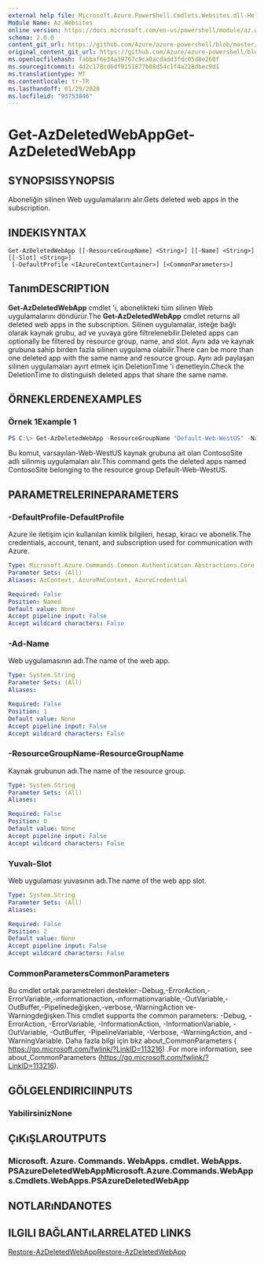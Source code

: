 ```yaml
---
external help file: Microsoft.Azure.PowerShell.Cmdlets.Websites.dll-Help.xml
Module Name: Az.Websites
online version: https://docs.microsoft.com/en-us/powershell/module/az.websites/get-azdeletedwebapp
schema: 2.0.0
content_git_url: https://github.com/Azure/azure-powershell/blob/master/src/Websites/Websites/help/Get-AzDeletedWebApp.md
original_content_git_url: https://github.com/Azure/azure-powershell/blob/master/src/Websites/Websites/help/Get-AzDeletedWebApp.md
ms.openlocfilehash: fabbaf6e34a39767c9ca0acdadd3fdc05d8e260f
ms.sourcegitcommit: 4d2c178cd6df9151877b08d54c1f4a228dbec9d1
ms.translationtype: MT
ms.contentlocale: tr-TR
ms.lasthandoff: 01/29/2020
ms.locfileid: "93753846"
---
```

# <span data-ttu-id="fb84f-101">Get-AzDeletedWebApp</span><span class="sxs-lookup"><span data-stu-id="fb84f-101">Get-AzDeletedWebApp</span></span>

## <span data-ttu-id="fb84f-102">SYNOPSIS</span><span class="sxs-lookup"><span data-stu-id="fb84f-102">SYNOPSIS</span></span>
<span data-ttu-id="fb84f-103">Aboneliğin silinen Web uygulamalarını alır.</span><span class="sxs-lookup"><span data-stu-id="fb84f-103">Gets deleted web apps in the subscription.</span></span>

## <span data-ttu-id="fb84f-104">INDEKI</span><span class="sxs-lookup"><span data-stu-id="fb84f-104">SYNTAX</span></span>

```
Get-AzDeletedWebApp [[-ResourceGroupName] <String>] [[-Name] <String>] [[-Slot] <String>]
 [-DefaultProfile <IAzureContextContainer>] [<CommonParameters>]
```

## <span data-ttu-id="fb84f-105">Tanım</span><span class="sxs-lookup"><span data-stu-id="fb84f-105">DESCRIPTION</span></span>
<span data-ttu-id="fb84f-106">**Get-AzDeletedWebApp** cmdlet 'i, abonelikteki tüm silinen Web uygulamalarını döndürür.</span><span class="sxs-lookup"><span data-stu-id="fb84f-106">The **Get-AzDeletedWebApp** cmdlet returns all deleted web apps in the subscription.</span></span> <span data-ttu-id="fb84f-107">Silinen uygulamalar, isteğe bağlı olarak kaynak grubu, ad ve yuvaya göre filtrelenebilir.</span><span class="sxs-lookup"><span data-stu-id="fb84f-107">Deleted apps can optionally be filtered by resource group, name, and slot.</span></span> <span data-ttu-id="fb84f-108">Aynı ada ve kaynak grubuna sahip birden fazla silinen uygulama olabilir.</span><span class="sxs-lookup"><span data-stu-id="fb84f-108">There can be more than one deleted app with the same name and resource group.</span></span> <span data-ttu-id="fb84f-109">Aynı adı paylaşan silinen uygulamaları ayırt etmek için DeletionTime 'i denetleyin.</span><span class="sxs-lookup"><span data-stu-id="fb84f-109">Check the DeletionTime to distinguish deleted apps that share the same name.</span></span>

## <span data-ttu-id="fb84f-110">ÖRNEKLERDEN</span><span class="sxs-lookup"><span data-stu-id="fb84f-110">EXAMPLES</span></span>

### <span data-ttu-id="fb84f-111">Örnek 1</span><span class="sxs-lookup"><span data-stu-id="fb84f-111">Example 1</span></span>
```powershell
PS C:\> Get-AzDeletedWebApp -ResourceGroupName "Default-Web-WestUS" -Name "ContosoSite"
```

<span data-ttu-id="fb84f-112">Bu komut, varsayılan-Web-WestUS kaynak grubuna ait olan ContosoSite adlı silinmiş uygulamaları alır.</span><span class="sxs-lookup"><span data-stu-id="fb84f-112">This command gets the deleted apps named ContosoSite belonging to the resource group Default-Web-WestUS.</span></span>

## <span data-ttu-id="fb84f-113">PARAMETRELERINE</span><span class="sxs-lookup"><span data-stu-id="fb84f-113">PARAMETERS</span></span>

### <span data-ttu-id="fb84f-114">-DefaultProfile</span><span class="sxs-lookup"><span data-stu-id="fb84f-114">-DefaultProfile</span></span>
<span data-ttu-id="fb84f-115">Azure ile iletişim için kullanılan kimlik bilgileri, hesap, kiracı ve abonelik.</span><span class="sxs-lookup"><span data-stu-id="fb84f-115">The credentials, account, tenant, and subscription used for communication with Azure.</span></span>

```yaml
Type: Microsoft.Azure.Commands.Common.Authentication.Abstractions.Core.IAzureContextContainer
Parameter Sets: (All)
Aliases: AzContext, AzureRmContext, AzureCredential

Required: False
Position: Named
Default value: None
Accept pipeline input: False
Accept wildcard characters: False
```

### <span data-ttu-id="fb84f-116">-Ad</span><span class="sxs-lookup"><span data-stu-id="fb84f-116">-Name</span></span>
<span data-ttu-id="fb84f-117">Web uygulamasının adı.</span><span class="sxs-lookup"><span data-stu-id="fb84f-117">The name of the web app.</span></span>

```yaml
Type: System.String
Parameter Sets: (All)
Aliases:

Required: False
Position: 1
Default value: None
Accept pipeline input: False
Accept wildcard characters: False
```

### <span data-ttu-id="fb84f-118">-ResourceGroupName</span><span class="sxs-lookup"><span data-stu-id="fb84f-118">-ResourceGroupName</span></span>
<span data-ttu-id="fb84f-119">Kaynak grubunun adı.</span><span class="sxs-lookup"><span data-stu-id="fb84f-119">The name of the resource group.</span></span>

```yaml
Type: System.String
Parameter Sets: (All)
Aliases:

Required: False
Position: 0
Default value: None
Accept pipeline input: False
Accept wildcard characters: False
```

### <span data-ttu-id="fb84f-120">Yuvalı</span><span class="sxs-lookup"><span data-stu-id="fb84f-120">-Slot</span></span>
<span data-ttu-id="fb84f-121">Web uygulaması yuvasının adı.</span><span class="sxs-lookup"><span data-stu-id="fb84f-121">The name of the web app slot.</span></span>

```yaml
Type: System.String
Parameter Sets: (All)
Aliases:

Required: False
Position: 2
Default value: None
Accept pipeline input: False
Accept wildcard characters: False
```

### <span data-ttu-id="fb84f-122">CommonParameters</span><span class="sxs-lookup"><span data-stu-id="fb84f-122">CommonParameters</span></span>
<span data-ttu-id="fb84f-123">Bu cmdlet ortak parametreleri destekler:-Debug,-ErrorAction,-ErrorVariable,-ınformationaction,-ınformationvariable,-OutVariable,-OutBuffer,-Pipelinedeğişken,-verbose,-WarningAction ve-Warningdeğişken.</span><span class="sxs-lookup"><span data-stu-id="fb84f-123">This cmdlet supports the common parameters: -Debug, -ErrorAction, -ErrorVariable, -InformationAction, -InformationVariable, -OutVariable, -OutBuffer, -PipelineVariable, -Verbose, -WarningAction, and -WarningVariable.</span></span> <span data-ttu-id="fb84f-124">Daha fazla bilgi için bkz about_CommonParameters ( https://go.microsoft.com/fwlink/?LinkID=113216) .</span><span class="sxs-lookup"><span data-stu-id="fb84f-124">For more information, see about_CommonParameters (https://go.microsoft.com/fwlink/?LinkID=113216).</span></span>

## <span data-ttu-id="fb84f-125">GÖLGELENDIRICI</span><span class="sxs-lookup"><span data-stu-id="fb84f-125">INPUTS</span></span>

### <span data-ttu-id="fb84f-126">Yabilirsiniz</span><span class="sxs-lookup"><span data-stu-id="fb84f-126">None</span></span>

## <span data-ttu-id="fb84f-127">ÇıKıŞLAR</span><span class="sxs-lookup"><span data-stu-id="fb84f-127">OUTPUTS</span></span>

### <span data-ttu-id="fb84f-128">Microsoft. Azure. Commands. WebApps. cmdlet. WebApps. PSAzureDeletedWebApp</span><span class="sxs-lookup"><span data-stu-id="fb84f-128">Microsoft.Azure.Commands.WebApps.Cmdlets.WebApps.PSAzureDeletedWebApp</span></span>

## <span data-ttu-id="fb84f-129">NOTLARıNDA</span><span class="sxs-lookup"><span data-stu-id="fb84f-129">NOTES</span></span>

## <span data-ttu-id="fb84f-130">ILGILI BAĞLANTıLAR</span><span class="sxs-lookup"><span data-stu-id="fb84f-130">RELATED LINKS</span></span>

[<span data-ttu-id="fb84f-131">Restore-AzDeletedWebApp</span><span class="sxs-lookup"><span data-stu-id="fb84f-131">Restore-AzDeletedWebApp</span></span>](./Restore-AzDeletedWebApp.md)